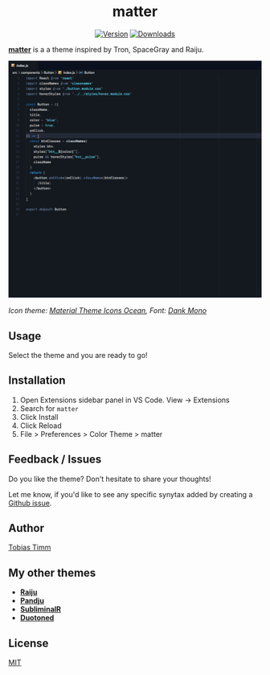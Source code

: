 <div align="center">

# matter

[![Version](https://img.shields.io/vscode-marketplace/v/TobiasTimm.matter.svg?style=for-the-badge)](https://marketplace.visualstudio.com/items?itemName=TobiasTimm.matter)
[![Downloads](https://img.shields.io/vscode-marketplace/d/TobiasTimm.matter.svg?style=for-the-badge)](https://marketplace.visualstudio.com/items?itemName=TobiasTimm.matter)

</div>

[**matter**](https://tobiastimm.github.io/matter/) is a a theme inspired by Tron, SpaceGray and Raiju.

![Screenshot](https://raw.githubusercontent.com/tobiastimm/vscode-matter-theme/master/screenshot.png)

_Icon theme: [Material Theme Icons Ocean](https://marketplace.visualstudio.com/items?itemName=Equinusocio.vsc-material-theme), Font: [Dank Mono](https://dank.sh)_

## Usage

Select the theme and you are ready to go!

## Installation

1.  Open Extensions sidebar panel in VS Code. View → Extensions
1.  Search for `matter`
1.  Click Install
1.  Click Reload
1.  File > Preferences > Color Theme > matter

## Feedback / Issues

Do you like the theme? Don't hesitate to share your thoughts!

Let me know, if you'd like to see any specific synytax added by creating a [Github issue](https://github.com/tobiastimm/vscode-matter-theme/issues).

## Author

[Tobias Timm](https://twitter.com/TbsTimm)

## My other themes

- [**Raiju**](https://github.com/tobiastimm/raiju/)
- [**Pandju**](https://github.com/tobiastimm/pandju/)
- [**SubliminalR**](https://github.com/tobiastimm/subliminalr/)
- [**Duotoned**](https://github.com/tobiastimm/duotoned/)

## License

[MIT](./LICENSE)
